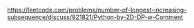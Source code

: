 https://leetcode.com/problems/number-of-longest-increasing-subsequence/discuss/921821/Python-by-2D-DP-w-Comment